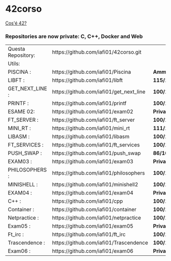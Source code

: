 # 42corso
<a href="https://www.42roma.it">Cos'é 42?</a>
<h3>Repositories are now private: C, C++, Docker and Web</h3>
<table>
 <tr>
<td>Questa Repository:</td><td> https://github.com/iafi01/42corso.git</td><td></td>
 </tr>
  <tr>
<td>Utils:</td><td> <!---https://github.com/iafi01/subject_correction-->
</td><td></td>
 </tr>
 <td>PISCINA :</td><td> https://github.com/iafi01/Piscina</td><td><b>Ammesso</b></td><td><b>Assignation</b></td>
 </tr>
 <tr>
<td>LIBFT :</td><td> https://github.com/iafi01/libft</td><td> <b>115/100</b></td><td><a href="libft.pdf">PDF</a></td>
 </tr>
 <tr>
<td>GET_NEXT_LINE :</td><td> https://github.com/iafi01/get_next_line</td><td> <b>100/100</b></td><td><a href="get_next_line.pdf">PDF</a></td>
 </tr>
 <tr>
<td>PRINTF :</td><td> https://github.com/iafi01/printf</td><td><b>100/100</b></td><td><a href="printf.pdf">PDF</a></td>
 </tr>
 <tr>
<td>ESAME 02:</td><td> https://github.com/iafi01/exam02</td><td><b>Privato</b></td><td></td>
 </tr>
 <tr>
<td>FT_SERVER :</td><td> https://github.com/iafi01/ft_server</td><td><b>100/100</b></td><td><a href="ft_server.pdf">PDF</a></td>
 </tr>
  <tr>
<td>MINI_RT :</td><td> https://github.com/iafi01/mini_rt</td><td><b>111/100</b></td><td><a href="miniRT.pdf">PDF</a></td>
 </tr>
 <tr>
<td>LIBASM :</td><td> https://github.com/iafi01/libasm</td><td><b>100/100</b></td><td><a href="libasm.pdf">PDF</a></td>
 </tr>
 <tr>
<td>FT_SERVICES :</td><td> https://github.com/iafi01/ft_services</td><td><b>100/100</b></td><td><a href="ft_services.pdf">PDF</a></td>
 </tr>
 <tr>
<td>PUSH_SWAP :</td><td> https://github.com/iafi01/push_swap</td><td><b>86/100</b></td><td><a href="push_swap.pdf">PDF</a></td>
 </tr>
  <tr>
<td>EXAM03 :</td><td> https://github.com/iafi01/exam03</td><td><b>Privato</b></td><td></td>
 </tr>
 <tr>
<td>PHILOSOPHERS :</td><td> https://github.com/iafi01/philosophers</td><td><b>100/100</b></td><td><a href="Philosophers.pdf">PDF</a></td>
 </tr>
 <tr>
<td>MINISHELL :</td><td> https://github.com/iafi01/minishell2</td><td><b>100/100</b></td><td><a href="minishell.pdf">PDF</a></td>
 </tr>
  <tr>
  <tr>
<td>EXAM04 :</td><td> https://github.com/iafi01/exam04</td><td><b>Privato</b></td><td></td>
 </tr>
 <tr>
<td>C++ :</td><td> https://github.com/iafi01/cpp</td><td><b>100/100</b></td><td></td>
 </tr>
 <tr>
<td>Container :</td><td> https://github.com/iafi01/container</td><td><b>100/100</b></td><td><a href="ft_container.pdf">PDF</a></td>
 </tr>
 <tr>
<td>Netpractice :</td><td> https://github.com/iafi01/netpractice</td><td><b>100/100</b></td><td><a href="Netpractice.pdf">PDF</a></td>
 </tr>
 <tr>
<td>Exam05 :</td><td> https://github.com/iafi01/exam05</td><td><b>Privato</b></td><td><a href="transcendence_FINAL.pdf">PDF</a></td>
 </tr>
 <tr>
<td>Ft_irc :</td><td> https://github.com/iafi01/ft_irc</td><td><b>100/100</b></td><td><a href="ft_irc.pdf">PDF</a></td>
 </tr>
 <tr>
<td>Trascendence :</td><td> https://github.com/iafi01/Trascendence</td><td><b>100/100</b></td><td><a href="transcendence_FINAL.pdf">PDF</a></td>
 </tr>
 <tr>
<td>Exam06 :</td><td> https://github.com/iafi01/exam06</td><td><b>Privato</b></td><td></td>
 </tr>
</table>
<br><br><br>
